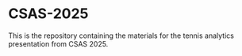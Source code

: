 # CSAS-2025
This is the repository containing the materials for the tennis analytics presentation from CSAS 2025.
